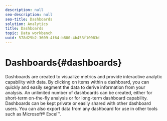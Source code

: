 ```yaml
---
description: null
seo-description: null
seo-title: Dashboards
solution: Analytics
title: Dashboards
topic: Data workbench
uuid: 578d29b2-3609-4f64-b800-4b453f10083d
---
```


# Dashboards{#dashboards}

Dashboards are created to visualize metrics and provide interactive analytic capability with data. By clicking on items within a dashboard, you can quickly and easily segment the data to derive information from your analysis. An unlimited number of dashboards can be created, either for short-term on-the-fly analysis or for long-term dashboard capability. Dashboards can be kept private or easily shared with other dashboard users. You can also export data from any dashboard for use in other tools such as Microsoft® Excel™. 
